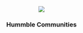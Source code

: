 <center>
    <img src="hummble.github.io/hummble/public/images/hummmble.png">
    <h3>Hummble Communities</h3>
</center>